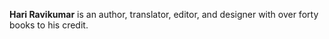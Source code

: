 **Hari Ravikumar** is an author, translator, editor, and designer with over forty books to his credit.
